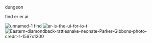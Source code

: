dungeon

find
    er      er ai 

![unnamed-1](https://github.com/user-attachments/assets/1f923db0-cb7b-4b89-97c1-cbe5853dc1de)
find 
![ar-is-the-ui-for-io-t](https://github.com/user-attachments/assets/bcd075e1-9362-41eb-9427-e31ee5188b55)
![Eastern-diamondback-rattlesnake-neonate-Parker-Gibbons-photo-credit-1-1567x1200](https://github.com/user-attachments/assets/4317cfc4-1a44-4c4b-8b58-2cf2f167f2a3)
